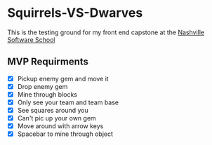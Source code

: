 # Squirrels-VS-Dwarves
This is the testing ground for my front end capstone at the [Nashville Software School](http://nashvillesoftwareschool.com/)

## MVP Requirments
- [x] Pickup enemy gem and move it
- [x] Drop enemy gem
- [x] Mine through blocks
- [x] Only see your team and team base
- [x] See squares around you
- [x] Can't pic up your own gem
- [x] Move around with arrow keys
- [x] Spacebar to mine through object